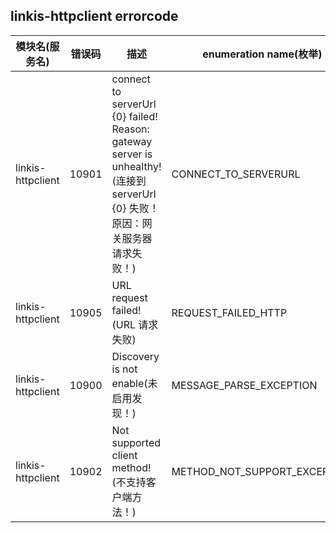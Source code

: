 ## linkis-httpclient errorcode

| 模块名(服务名) | 错误码  | 描述 | enumeration name(枚举)| Exception Class(类名)|
| -------- | -------- | ----- |-----|-----|
|linkis-httpclient|10901|connect to serverUrl {0} failed! Reason: gateway server is unhealthy!(连接到 serverUrl {0} 失败！ 原因：网关服务器请求失败！)|CONNECT_TO_SERVERURL|LinkisHttpclientErrorCodeSummary|
|linkis-httpclient|10905|URL request failed!(URL 请求失败)|REQUEST_FAILED_HTTP|LinkisHttpclientErrorCodeSummary|
|linkis-httpclient|10900|Discovery is not enable(未启用发现！)|MESSAGE_PARSE_EXCEPTION|LinkisHttpclientErrorCodeSummary|
|linkis-httpclient|10902|Not supported client method!(不支持客户端方法！)|METHOD_NOT_SUPPORT_EXCEPTION|LinkisHttpclientErrorCodeSummary|
